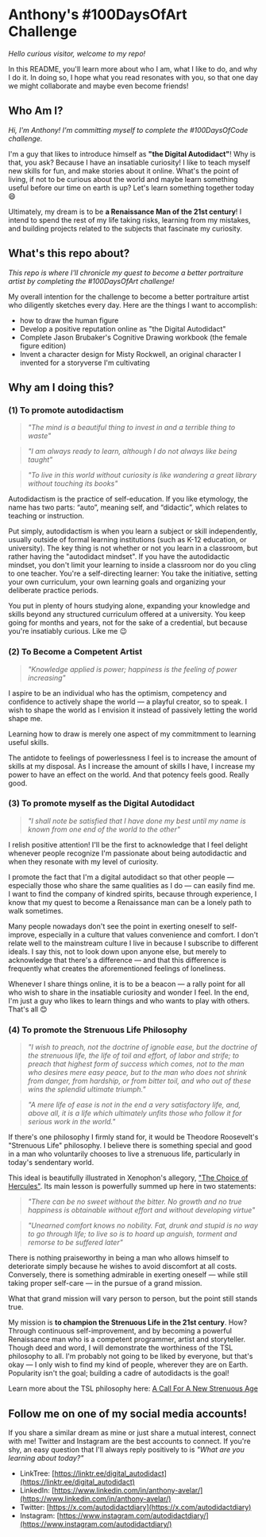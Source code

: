 # Anthony's #100DaysOfArt Challenge

*Hello curious visitor, welcome to my repo!*

In this README, you'll learn more about who I am, what I like to do, and why I do it. In doing so, I hope what you read resonates with you, so that one day we might collaborate and maybe even become friends!


## Who Am I?

*Hi, I'm Anthony! I'm committing myself to complete the #100DaysOfCode challenge.*

I'm a guy that likes to introduce himself as **"the Digital Autodidact"**! Why is that, you ask? Because I have an insatiable curiosity! I like to teach myself new skills for fun, and make stories about it online. What's the point of living, if not to be curious about the world and maybe learn something useful before our time on earth is up? Let's learn something together today 😄

Ultimately, my dream is to be **a Renaissance Man of the 21st century**! I intend to spend the rest of my life taking risks, learning from my mistakes, and building projects related to the subjects that fascinate my curiosity.


## What's this repo about?

*This repo is where I'll chronicle my quest to become a better portraiture artist by completing the #100DaysOfArt challenge!*

My overall intention for the challenge to become a better portraiture artist who diligently sketches every day. Here are the things I want to accomplish:
- how to draw the human figure
- Develop a positive reputation online as "the Digital Autodidact"
- Complete Jason Brubaker's Cognitive Drawing workbook (the female figure edition)
- Invent a character design for Misty Rockwell, an original character I invented for a storyverse I'm cultivating






## Why am I doing this?

### (1) To promote autodidactism

> *"The mind is a beautiful thing to invest in and a terrible thing to waste"*

> *"I am always ready to learn, although I do not always like being taught"*

> *"To live in this world without curiosity is like wandering a great library without touching its books"*

Autodidactism is the practice of self-education. If you like etymology, the name has two parts: “auto”, meaning self, and “didactic”, which relates to teaching or instruction.

Put simply, autodidactism is when you learn a subject or skill independently, usually outside of formal learning institutions (such as K-12 education, or university). The key thing is not whether or not you learn in a classroom, but rather having the "autodidact mindset". If you have the autodidactic mindset, you don't limit your learning to inside a classroom nor do you cling to one teacher. You're a self-directing learner: You take the initiative, setting your own curriculum, your own learning goals and organizing your deliberate practice periods. 

You put in plenty of hours studying alone, expanding your knowledge and skills beyond any structured curriculum offered at a university. You keep going for months and years, not for the sake of a credential, but because you're insatiably curious. Like me 😉


### (2) To Become a Competent Artist

> *"Knowledge applied is power; happiness is the feeling of power increasing"*

I aspire to be an individual who has the optimism, competency and confidence to actively shape the world — a playful creator, so to speak. I wish to shape the world as I envision it instead of passively letting the world shape me.

Learning how to draw is merely one aspect of my commitmment to learning useful skills.

The antidote to feelings of powerlessness I feel is to increase the amount of skills at my disposal. As I increase the amount of skills I have, I increase my power to have an effect on the world. And that potency feels good. Really good.


### (3) To promote myself as the Digital Autodidact

> *"I shall note be satisfied that I have done my best until my name is known from one end of the world to the other"*

I relish positive attention! I'll be the first to acknowledge that I feel delight whenever people recognize I'm passionate about being autodidactic and when they resonate with my level of curiosity.

I promote the fact that I'm a digital autodidact so that other people — especially those who share the same qualities as I do — can easily find me. I want to find the company of kindred spirits, because through experience, I know that my quest to become a Renaissance man can be a lonely path to walk sometimes.

Many people nowadays don't see the point in exerting oneself to self-improve, especially in a culture that values convenience and comfort. I don't relate well to the mainstream culture I live in because I subscribe to different ideals. I say this, not to look down upon anyone else, but merely to acknowledge that there's a difference — and that this difference is frequently what creates the aforementioned feelings of loneliness.

Whenever I share things online, it is to be a beacon — a rally point for all who wish to share in the insatiable curiosity and wonder I feel. In the end, I'm just a guy who likes to learn things and who wants to play with others. That's all 😊


### (4) To promote the Strenuous Life Philosophy

> *"I wish to preach, not the doctrine of ignoble ease, but the doctrine of the strenuous life, the life of toil and effort, of labor and strife; to preach that highest form of success which comes, not to the man who desires mere easy peace, but to the man who does not shrink from danger, from hardship, or from bitter toil, and who out of these wins the splendid ultimate triumph."*

> *"A mere life of ease is not in the end a very satisfactory life, and, above all, it is a life which ultimately unfits those who follow it for serious work in the world."*

If there's one philosophy I firmly stand for, it would be Theodore Roosevelt's "Strenuous Life" philosophy. I believe there is something special and good in a man who voluntarily chooses to live a strenuous life, particularly in today's sendentary world. 

This ideal is beautifully illustrated in Xenophon's allegory, ["The Choice of Hercules"](https://www.artofmanliness.com/character/manly-lessons/manvotional-the-choice-of-hercules/). Its main lesson is powerfully summed up here in two statements:

> *"There can be no sweet without the bitter. No growth and no true happiness is obtainable without effort and without developing virtue"*

> *"Unearned comfort knows no nobility. Fat, drunk and stupid is no way to go through life; to live so is to hoard up anguish, torment and remorse to be suffered later"*


There is nothing praiseworthy in being a man who allows himself to deteriorate simply because he wishes to avoid discomfort at all costs. Conversely, there is something admirable in exerting oneself — while still taking proper self-care — in the pursue of a grand mission.

What that grand mission will vary person to person, but the point still stands true.

My mission is **to champion the Strenuous Life in the 21st century**. How? Through continuous self-improvement, and by becoming a powerful Renaissance man who is a competent programmer, artist and storyteller. Though deed and word, I will demonstrate the worthiness of the TSL philosophy to all. I'm probably not going to be liked by everyone, but that's okay — I only wish to find my kind of people, wherever they are on Earth. Popularity isn't the goal; building a cadre of autodidacts is the goal!


Learn more about the TSL philosophy here:
[A Call For A New Strenuous Age](https://www.artofmanliness.com/character/manly-lessons/call-new-strenuous-age/)


## Follow me on one of my social media accounts!
If you share a similar dream as mine or just share a mutual interest, connect with me! Twitter and Instagram are the best accounts to connect. If you're shy, an easy question that I'll always reply positively to is *"What are you learning about today?"*

- LinkTree: [https://linktr.ee/digital_autodidact](https://linktr.ee/digital_autodidact)
- LinkedIn: [https://www.linkedin.com/in/anthony-avelar/](https://www.linkedin.com/in/anthony-avelar/)
- Twitter: [https://x.com/autodidactdiary](https://x.com/autodidactdiary)
- Instagram: [https://www.instagram.com/autodidactdiary/](https://www.instagram.com/autodidactdiary/)


